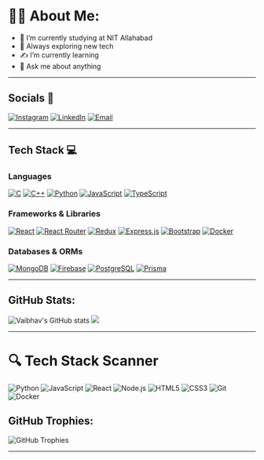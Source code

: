 # 😮‍💨 About Me:

- 🏫 I’m currently studying at NIT Allahabad  
- 🔎 Always exploring new tech
- ✍️ I’m currently learning 
- 💬 Ask me about anything  

---

## Socials 👥
[![Instagram](https://img.shields.io/badge/Instagram-E4405F?style=for-the-badge&logo=instagram&logoColor=white)](https://www.instagram.com/vaibhavjathar784/)
[![LinkedIn](https://img.shields.io/badge/LinkedIn-0077B5?style=for-the-badge&logo=linkedin&logoColor=white)](https://www.linkedin.com/in/vaibhav-jathar-567565221/)
[![Email](https://img.shields.io/badge/Gmail-D14836?style=for-the-badge&logo=gmail&logoColor=white)](mailto:vaibhavjathar287@gmail.com)

---

## Tech Stack 💻  

### **Languages**  
[![C](https://img.shields.io/badge/C-00599C?style=for-the-badge&logo=c&logoColor=white)](https://www.cprogramming.com/)  [![C++](https://img.shields.io/badge/C%2B%2B-00599C?style=for-the-badge&logo=c%2B%2B&logoColor=white)](https://isocpp.org/)  [![Python](https://img.shields.io/badge/Python-3776AB?style=for-the-badge&logo=python&logoColor=white)](https://www.python.org/)  [![JavaScript](https://img.shields.io/badge/JavaScript-F7DF1E?style=for-the-badge&logo=javascript&logoColor=black)](https://developer.mozilla.org/en-US/docs/Web/JavaScript)  [![TypeScript](https://img.shields.io/badge/TypeScript-3178C6?style=for-the-badge&logo=typescript&logoColor=white)](https://www.typescriptlang.org/)  

### **Frameworks & Libraries**  
[![React](https://img.shields.io/badge/React-20232A?style=for-the-badge&logo=react&logoColor=61DAFB)](https://react.dev/)  [![React Router](https://img.shields.io/badge/React_Router-CA4245?style=for-the-badge&logo=react-router&logoColor=white)](https://reactrouter.com/)  [![Redux](https://img.shields.io/badge/Redux-764ABC?style=for-the-badge&logo=redux&logoColor=white)](https://redux.js.org/)  [![Express.js](https://img.shields.io/badge/Express.js-000000?style=for-the-badge&logo=express&logoColor=white)](https://expressjs.com/)  [![Bootstrap](https://img.shields.io/badge/Bootstrap-7952B3?style=for-the-badge&logo=bootstrap&logoColor=white)](https://getbootstrap.com/)  [![Docker](https://img.shields.io/badge/Docker-2496ED?style=for-the-badge&logo=docker&logoColor=white)](https://www.docker.com/)


### **Databases & ORMs** 
[![MongoDB](https://img.shields.io/badge/MongoDB-47A248?style=for-the-badge&logo=mongodb&logoColor=white)](https://www.mongodb.com/)  [![Firebase](https://img.shields.io/badge/Firebase-FFCA28?style=for-the-badge&logo=firebase&logoColor=black)](https://firebase.google.com/)  [![PostgreSQL](https://img.shields.io/badge/PostgreSQL-4169E1?style=for-the-badge&logo=postgresql&logoColor=white)](https://www.postgresql.org/)  [![Prisma](https://img.shields.io/badge/Prisma-2D3748?style=for-the-badge&logo=prisma&logoColor=white)](https://www.prisma.io/)  


---

## GitHub Stats:
![Vaibhav's GitHub stats](https://github-readme-stats.vercel.app/api?username=vaibhavjathar&show_icons=true&theme=radical&hide=issues&count_private=true&include_all_commits=true)
![](https://github-readme-stats.vercel.app/api/top-langs/?username=vaibhavjathar&theme=dark&hide_border=false&include_all_commits=false&count_private=false&layout=compact)



---
# 🔍 Tech Stack Scanner 
![Python](https://img.shields.io/badge/-Python-3776AB?logo=python&logoColor=white)
![JavaScript](https://img.shields.io/badge/-JavaScript-F7DF1E?logo=javascript&logoColor=black)
![React](https://img.shields.io/badge/-React-61DAFB?logo=react&logoColor=white)
![Node.js](https://img.shields.io/badge/-Node.js-339933?logo=node.js&logoColor=white)
![HTML5](https://img.shields.io/badge/-HTML5-E34F26?logo=html5&logoColor=white)
![CSS3](https://img.shields.io/badge/-CSS3-1572B6?logo=css3&logoColor=white)
![Git](https://img.shields.io/badge/-Git-F05032?logo=git&logoColor=white)
![Docker](https://img.shields.io/badge/-Docker-2496ED?logo=docker&logoColor=white)

## GitHub Trophies:
![GitHub Trophies](https://github-profile-trophy.vercel.app/?username=vaibhavjathar&theme=onedark)

---
